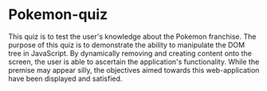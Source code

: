 # Pokemon-quiz

This quiz is to test the user's knowledge about the Pokemon franchise. The purpose of this quiz is to demonstrate the ability to manipulate the DOM tree in JavaScript. By dynamically removing and creating content onto the screen, the user is able to ascertain the application's functionality. While the premise may appear silly, the objectives aimed towards this web-application have been displayed and satisfied.
